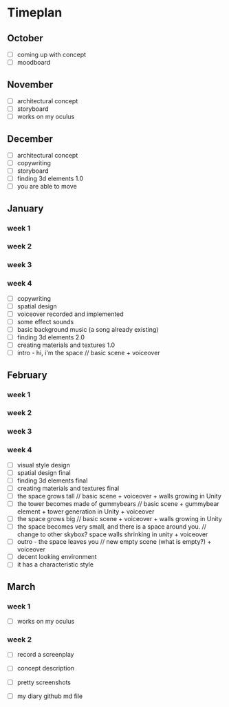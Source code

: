 # Timeplan

## October
- [ ] coming up with concept
- [ ] moodboard
## November
- [ ] architectural concept 
- [ ] storyboard
- [ ] works on my oculus
## December
- [ ] architectural concept 
- [ ] copywriting
- [ ] storyboard
- [ ] finding 3d elements 1.0
- [ ] you are able to move
## January
### week 1
### week 2
### week 3
### week 4
- [ ] copywriting
- [ ] spatial design
- [ ] voiceover recorded and implemented
- [ ] some effect sounds
- [ ] basic background music (a song already existing)
- [ ] finding 3d elements 2.0
- [ ] creating materials and textures 1.0
- [ ] intro - hi, i'm the space // basic scene + voiceover

## February
### week 1
### week 2
### week 3
### week 4
- [ ] visual style design
- [ ] spatial design final
- [ ] finding 3d elements final
- [ ] creating materials and textures final
- [ ] the space grows tall //  basic scene + voiceover + walls growing in Unity
- [ ] the tower becomes made of gummybears // basic scene + gummybear element + tower generation in Unity + voiceover
- [ ] the space grows big //  basic scene + voiceover + walls growing in Unity
- [ ] the space becomes very small, and there is a space around you. // change to other skybox? space walls shrinking in unity + voiceover
- [ ] outro - the space leaves you // new empty scene (what is empty?) + voiceover
- [ ] decent looking environment
- [ ] it has a characteristic style
## March
### week 1
- [ ] works on my oculus
### week 2 
- [ ] record a screenplay
- [ ] concept description 
- [ ] pretty screenshots
- [ ] my diary github md file


